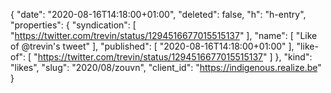 {
  "date": "2020-08-16T14:18:00+01:00",
  "deleted": false,
  "h": "h-entry",
  "properties": {
    "syndication": [
      "https://twitter.com/trevin/status/1294516677015515137"
    ],
    "name": [
      "Like of @trevin's tweet"
    ],
    "published": [
      "2020-08-16T14:18:00+01:00"
    ],
    "like-of": [
      "https://twitter.com/trevin/status/1294516677015515137"
    ]
  },
  "kind": "likes",
  "slug": "2020/08/zouvn",
  "client_id": "https://indigenous.realize.be"
}
